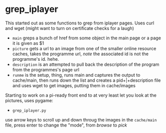 # grep_iplayer

This started out as some functions to grep from iplayer pages.
Uses curl and wget (might want to turn on certificate checks for a laugh)

- ```main``` greps a bunch of href from some object in
the main page or a page it is given as $1
- ```picture``` gets a url to an image from one of the smaller
online resource caches,  takes the programme url, *note* the associated id is not the programme's id. hehe.
- ```description``` is an attempted to pull back the description of the program from the programmes's page url
- ```runme``` is the setup, thing, runs main and captures the output to cache/main, then runs down the list
and creates a pid+|+description file and uses wget to get images, putting them in cache/images

Starting to work on a pi-ready front end to at very least let you look at the pictures, uses pygame:

- ```grep_iplayer.py```

use arrow keys to scroll up and down throug the images in the ```cache/main``` file,
press enter to change the "mode", from *browse* to *pick*
